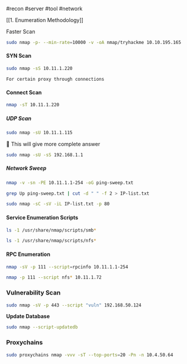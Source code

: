#recon #server #tool #network 

[[1. Enumeration Methodology]]

Faster Scan 

```bash
sudo nmap -p- --min-rate=10000 -v -oA nmap/tryhackme 10.10.195.165
```

#### SYN Scan

```bash
sudo nmap -sS 10.11.1.220
```
	For certain proxy through connections
#### Connect Scan 

```bash
nmap -sT 10.11.1.220
```

##### UDP Scan 

```bash
sudo nmap -sU 10.11.1.115
```

🔴 This will give more complete answer

```bash
sudo nmap -sU -sS 192.168.1.1
```

##### Network Sweep 

```bash
nmap -v -sn -PE 10.11.1.1-254 -oG ping-sweep.txt
```

```bash
grep Up ping-sweep.txt | cut -d " " -f 2 > IP-list.txt
```

```bash
sudo nmap -sC -sV -iL IP-list.txt -p 80   
```


#### Service Enumeration Scripts

```bash
ls -1 /usr/share/nmap/scripts/smb*
```

```bash
ls -1 /usr/share/nmap/scripts/nfs*
```

#### RPC Enumeration

```bash
nmap -sV -p 111 --script=rpcinfo 10.11.1.1-254
```

```bash
nmap -p 111 --script nfs* 10.11.1.72
```

### Vulnerability Scan

```bash
sudo nmap -sV -p 443 --script "vuln" 192.168.50.124
```

**Update Database**

```bash
sudo nmap --script-updatedb
```


### Proxychains

```bash
sudo proxychains nmap -vvv -sT --top-ports=20 -Pn -n 10.4.50.64
```

